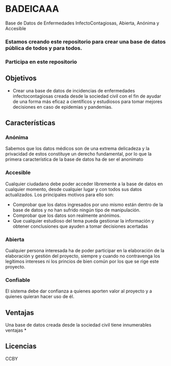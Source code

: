# BADEICAAA
Base de Datos de Enfermedades InfectoContagiosas, Abierta, Anónima y Accesible

### Estamos creando este repositorio para crear una base de datos pública de todos y para todos.
### Participa en este repositorio

## Objetivos
* Crear una base de datos de incidencias de enfermedades infectocontagiosas creada desde la sociedad civil con el fin de ayudar de una forma más eficaz a científicos y estudiosos para tomar mejores decisiones en caso de epidemias y pandemias.

## Características
### Anónima
Sabemos que los datos médicos son de una extrema delicadeza y la privacidad de estos constituye un derecho fundamental, por lo que la primera característica de la base de datos ha de ser el anonimato
### Accesible
Cualquier ciudadano debe poder acceder líbremente a la base de datos en cualquier momento, desde cualquier lugar y con todos sus datos actualizados. Los principales motivos para ello son:
* Comprobar que los datos ingresados por uno mismo están dentro de la base de datos y no han sufrido ningún tipo de manipulación.
* Comprobar que los datos son realmente anónimos.
* Que cualquier estudioso del tema pueda gestionar la información y obtener conclusiones que ayuden a tomar decisiones acertadas
### Abierta
Cualquier persona interesada ha de poder participar en la elaboración de la elaboración y gestión del proyecto, siempre y cuando no contravenga los legítimos intereses ni los princios de bien común por los que se rige este proyecto.
### Confiable
El sistema debe dar confianza a quienes aporten valor al proyecto y a quienes quieran hacer uso de él.
## Ventajas
Una base de datos creada desde la sociedad civil tiene innumerables ventajas
* 
## Licencias
CCBY
